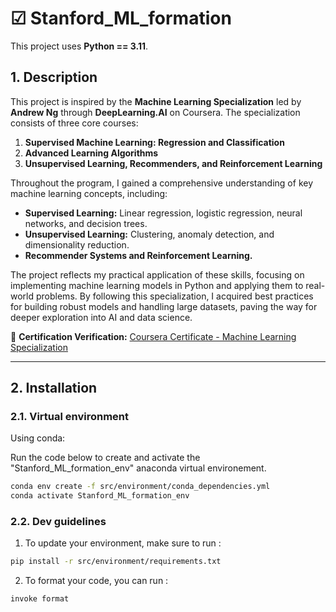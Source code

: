 # ☑ Stanford_ML_formation 
This project uses **Python == 3.11**.


## 1. Description  

This project is inspired by the **Machine Learning Specialization** led by **Andrew Ng** through **DeepLearning.AI** on Coursera. The specialization consists of three core courses:  
1. **Supervised Machine Learning: Regression and Classification**  
2. **Advanced Learning Algorithms**  
3. **Unsupervised Learning, Recommenders, and Reinforcement Learning**  

Throughout the program, I gained a comprehensive understanding of key machine learning concepts, including:  
- **Supervised Learning:** Linear regression, logistic regression, neural networks, and decision trees.  
- **Unsupervised Learning:** Clustering, anomaly detection, and dimensionality reduction.  
- **Recommender Systems and Reinforcement Learning.**  

The project reflects my practical application of these skills, focusing on implementing machine learning models in Python and applying them to real-world problems. By following this specialization, I acquired best practices for building robust models and handling large datasets, paving the way for deeper exploration into AI and data science.  

🔗 **Certification Verification:** [Coursera Certificate - Machine Learning Specialization](https://coursera.org/verify/specialization/M3H7ZU0SM7MK)  

---
## 2. Installation

### 2.1. Virtual environment
Using conda:

Run the code below to create and activate the "Stanford_ML_formation_env" anaconda virtual environement.

```bash
conda env create -f src/environment/conda_dependencies.yml
conda activate Stanford_ML_formation_env
```
### 2.2. Dev guidelines

1. To update your environment, make sure to run :
```bash
pip install -r src/environment/requirements.txt
```

2. To format your code, you can run :
```bash
invoke format
```
